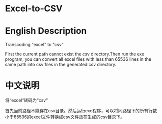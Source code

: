 # Excel-to-CSV

# English Description

Transcoding "excel" to "csv"

First the current path cannot exist the csv directory.Then run the exe program, you can convert all excel files with less than 65536 lines in the same path into csv files in the generated csv directory.

# 中文说明

将“excel”转码为“csv”

首先当前路径不能存在csv目录。然后运行exe程序，可以将同路径下的所有行数小于65536的excel文件转换成csv文件放在生成的csv目录下。
